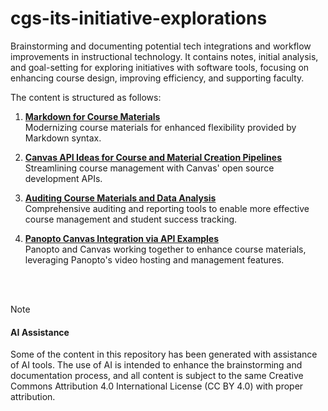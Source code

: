 # cgs-its-initiative-explorations
Brainstorming and documenting potential tech integrations and workflow improvements in instructional technology. It contains notes, initial analysis, and goal-setting for exploring initiatives with software tools, focusing on enhancing course design, improving efficiency, and supporting faculty.


The content is structured as follows:

1. **[Markdown for Course Materials](markdown-for-course-materials.md)**  
    Modernizing course materials for enhanced flexibility provided by Markdown syntax.

2. **[Canvas API Ideas for Course and Material Creation Pipelines](canvas-api-integration-ideas.md)**  
    Streamlining course management with Canvas' open source development APIs.

3. **[Auditing Course Materials and Data Analysis](auditing-course-materials-and-data-analysis.md)**  
     Comprehensive auditing and reporting tools to enable more effective course management and student success tracking.


4. **[Panopto Canvas Integration via API Examples](panopto-canvas-integration.md)**  
    Panopto and Canvas working together to enhance course materials, leveraging Panopto's video hosting and management features.


<br><br>

> [!NOTE]
>
> #### AI Assistance
>
> Some of the content in this repository has been generated with assistance of AI tools. The use of AI is intended to enhance the brainstorming and documentation process, and all content is subject to the same Creative Commons Attribution 4.0 International License (CC BY 4.0) with proper attribution.
